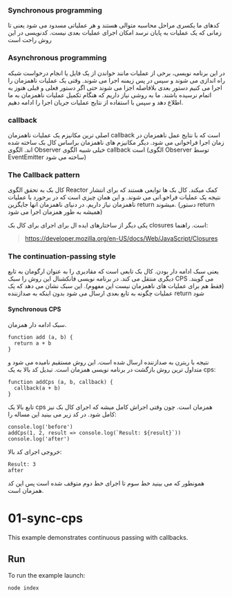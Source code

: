 
### Synchronous programming

کدهای ما یکسری مراحل محاسبه متوالی هستند و هر عملیاتی مسدود می شود یعنی تا زمانی که یک عملیات به پایان نرسد امکان اجرای عملیات بعدی نیست. کدنویسی در این روش راحت است

### Asynchronous programming

در این برنامه نویسی، برخی از عملیات مانند خواندن از یک فایل یا انجام درخواست شبکه راه اندازی می شوند و سپس در پس زیمنه اجرا می شوند. وقتی یک عملیات ناهمزمان را اجرا می کنیم دستور بعدی بلافاصله اجزا می شوند حتی اگر دستور فعلی و قبلی هنوز به اتمام نرسیده باشند. ما به روشی نیاز داریم که هنگام تکمیل عملیات ناهمزمان به ما اطلاع دهد و سپس با استفاده از نتایج عملیات جریان اجرا را ادامه دهیم. 

### callback 
اصلی ترین مکانیزم یک عملیات ناهمزمان callback است که با نتایج عمل ناهمزمان در زمان اجرا فراخوانی می شود. دیگر مکانیزم های ناهمزمان براساس کال بک ساخته شده اند. الگوی Observer خیلی شبیه الگوی callback است (الگوی Observer توسط EventEmitter ساخته می شود) 

### The Callback pattern

کال بک به تحقق الگوی Reactor کمک میکند. کال بک ها توابعی هستند که برای انتشار نتیجه یک عملیات فراخو.انی می شوند. و این همان چیزی است که در برخورد با عملیات ناهمزمان نیاز داریم. در دنیای ناهمزمان انها جایگزین return میشوند. (دستور return همیشه به طور همزمان اجرا می شود) 

یکی دیگر از ساختارهای ایده ال برای اجرای برای کال بک closures است. راهنما: 

> https://developer.mozilla.org/en-US/docs/Web/JavaScript/Closures

### The continuation-passing style

یعنی سبک ادامه دار بودن. کال بک تابعی است که مقادیری را به عنوان ارگومان به تابع دیگری منتقل می کند. در برنامه نویسی فانکشنال این روش را سبک CPS می گویند. (فقط هم برای عملیات های ناهمزمان نیست این مفهوم). این سبک نشان می دهد که یک عملیات چگونه به تابع بعدی ارسال می شود بدون اینکه به صدازننده return شود

#### Synchronous CPS
سبک ادامه دار همزمان. 

```
function add (a, b) {
  return a + b
}
```

نتیجه با ریترن به صدازننده ارسال شده است. این روش مستقیم نامیده می شود و متداول ترین روش بازگشت در برنامه نویسی همزمان است. تبدیل کد بالا به یک cps:

```
function addCps (a, b, callback) {
  callback(a + b)
}
```

تابع بالا یک cps همزمان است. چون وقتی اجراش کامل میشه که اجرای کال بک نیز کامل شود. در کد زیر می بینید این مساله را:

```
console.log('before')
addCps(1, 2, result => console.log(`Result: ${result}`))
console.log('after')
```

خروجی اجرای کد بالا: 

```before
Result: 3
after
```

همونطور که می بینید خط سوم تا اجرای خط دوم متوقف شده است پس این کد همزمان است. 





# 01-sync-cps

This example demonstrates continuous passing with callbacks.

## Run

To run the example launch:

```bash
node index
```
